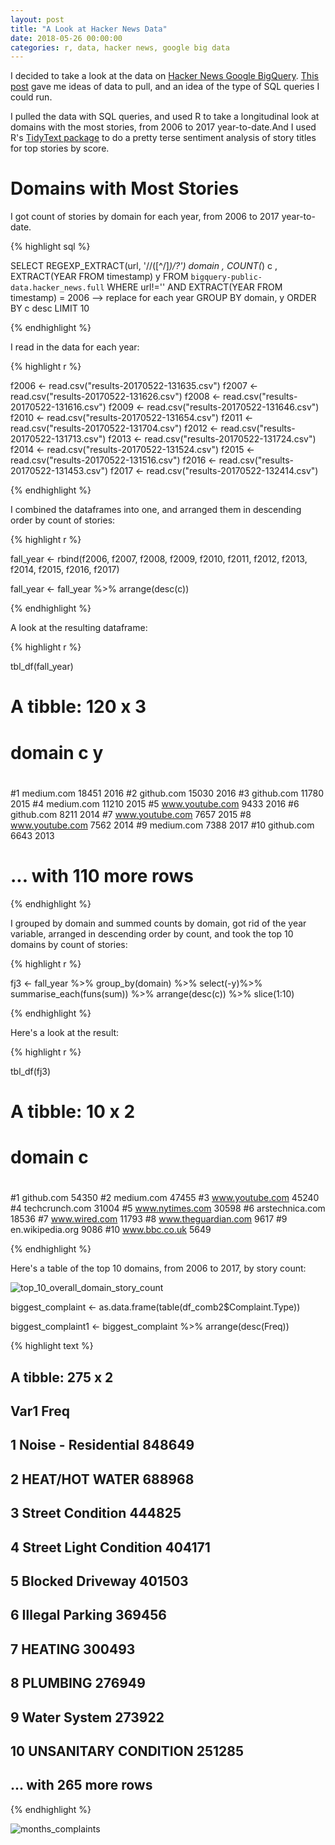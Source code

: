 ```yaml
---
layout: post
title: "A Look at Hacker News Data"
date: 2018-05-26 00:00:00
categories: r, data, hacker news, google big data
---
```


I decided to take a look at the data on [Hacker News Google BigQuery](https://cloud.google.com/bigquery/public-data/hacker-news). [This post](https://medium.com/@hoffa/hacker-news-on-bigquery-now-with-daily-updates-so-what-are-the-top-domains-963d3c68b2e2) gave me ideas of data to pull, and an idea of the type of SQL queries I could run.  

I pulled the data with SQL queries, and used R to take a longitudinal look at domains with the most stories, from 2006 to 2017 year-to-date.And I used R's [TidyText package](https://cran.r-project.org/web/packages/tidytext/vignettes/tidytext.html) to do a pretty terse sentiment analysis of story titles for top stories by score. 

# Domains with Most Stories

I got count of stories by domain for each year, from 2006 to 2017 year-to-date. 

{% highlight sql %}

 SELECT 
 REGEXP_EXTRACT(url, '//([^/]*)/?') domain
 , COUNT(*) c
 , EXTRACT(YEAR FROM timestamp) y
 FROM `bigquery-public-data.hacker_news.full`
 WHERE url!='' AND EXTRACT(YEAR FROM timestamp) = 2006 --> replace for each year
 GROUP BY domain, y ORDER BY c desc LIMIT 10

 {% endhighlight %}

I read in the data for each year:

{% highlight r %}

f2006 <- read.csv("results-20170522-131635.csv")
f2007 <- read.csv("results-20170522-131626.csv")
f2008 <- read.csv("results-20170522-131616.csv")
f2009 <- read.csv("results-20170522-131646.csv")
f2010 <- read.csv("results-20170522-131654.csv")
f2011 <- read.csv("results-20170522-131704.csv")
f2012 <- read.csv("results-20170522-131713.csv")
f2013 <- read.csv("results-20170522-131724.csv")
f2014 <- read.csv("results-20170522-131524.csv")
f2015 <- read.csv("results-20170522-131516.csv")
f2016 <- read.csv("results-20170522-131453.csv")
f2017 <- read.csv("results-20170522-132414.csv")

{% endhighlight %}

I combined the dataframes into one, and arranged them in descending order by count of stories:

{% highlight r %}

fall_year <- rbind(f2006, f2007, f2008, f2009, f2010, f2011, f2012, f2013, f2014, f2015, f2016, f2017)

fall_year <- fall_year %>%
              arrange(desc(c))


{% endhighlight %}

A look at the resulting dataframe:

{% highlight r %}

tbl_df(fall_year)

# A tibble: 120 x 3
#            domain     c     y
#            <fctr> <int> <int>
#1       medium.com 18451  2016
#2       github.com 15030  2016
#3       github.com 11780  2015
#4       medium.com 11210  2015
#5  www.youtube.com  9433  2016
#6       github.com  8211  2014
#7  www.youtube.com  7657  2015
#8  www.youtube.com  7562  2014
#9       medium.com  7388  2017
#10      github.com  6643  2013
# ... with 110 more rows

{% endhighlight %}

I grouped by domain and summed counts by domain, got rid of the year variable, arranged in descending order by count, and took the top 10 domains by count of stories: 

{% highlight r %}

fj3 <- fall_year %>%
  group_by(domain) %>%
  select(-y)%>%
  summarise_each(funs(sum)) %>%
  arrange(desc(c)) %>%
  slice(1:10)

{% endhighlight %}

Here's a look at the result: 

{% highlight r %}

tbl_df(fj3)

# A tibble: 10 x 2
#                domain     c
#                <fctr> <int>
#1           github.com 54350
#2           medium.com 47455
#3      www.youtube.com 45240
#4       techcrunch.com 31004
#5      www.nytimes.com 30598
#6      arstechnica.com 18536
#7        www.wired.com 11793
#8  www.theguardian.com  9617
#9     en.wikipedia.org  9086
#10       www.bbc.co.uk  5649

{% endhighlight %}

Here's a table of the top 10 domains, from 2006 to 2017, by story count:

![top_10_overall_domain_story_count](https://raw.githubusercontent.com/nadinesk/nadinesk.github.io/master/images/overall_top_domains.png)


biggest_complaint <- as.data.frame(table(df_comb2$Complaint.Type))

biggest_complaint1 <- biggest_complaint %>%
                        arrange(desc(Freq))



{% highlight text %}

## A tibble: 275 x 2
##                      Var1   Freq
##                    <fctr>  <int>
## 1     Noise - Residential 848649
## 2          HEAT/HOT WATER 688968
## 3        Street Condition 444825
## 4  Street Light Condition 404171
## 5        Blocked Driveway 401503
## 6         Illegal Parking 369456
## 7                 HEATING 300493
## 8                PLUMBING 276949
## 9            Water System 273922
## 10   UNSANITARY CONDITION 251285
## ... with 265 more rows

{% endhighlight %}


![months_complaints](https://raw.githubusercontent.com/nadinesk/nadinesk.github.io/master/images/months1.png)

